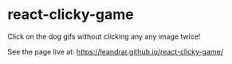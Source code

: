 # react-clicky-game

Click on the dog gifs without clicking any any image twice!

See the page live at: https://leandrar.github.io/react-clicky-game/
